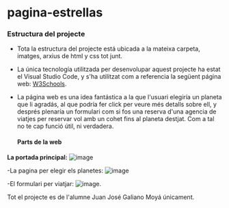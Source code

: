 # pagina-estrellas

### Estructura del projecte

- Tota la estructura del projecte está ubicada a la mateixa carpeta, imatges, arxius de html y css tot junt.

- La única tecnología utilitzada per desenvolupar aquest projecte ha estat el Visual Studio Code, y s'ha utilitzat com a referencia la següent página web: [W3Schools](https://www.w3schools.com/).

- La página web es una idea fantástica a la que l'usuari elegiría un planeta que li agradás, al que podría fer click per veure més detalls sobre ell, y després plenaría un formulari com si fos una reserva d'una agencia de viatjes per reservar vol amb un cohet fins al planeta destjat. Com a tal no te cap funció útil, ni verdadera.

  #### Parts de la web

**La portada principal:** ![image](https://github.com/Mengualiano/pagina-estrellas/assets/114684235/ddf21dcb-9b22-449d-8f95-a71a6aa814e3)

-La pagina per elegir els planetes: ![image](https://github.com/Mengualiano/pagina-estrellas/assets/114684235/2566b4c9-230a-4a64-8c86-db421f4bda0b)

-El formulari per viatjar: ![image](https://github.com/Mengualiano/pagina-estrellas/assets/114684235/3062fd2e-f89e-4ecd-8ff6-b35212521901).


Tot el projecte es de l'alumne Juan José Galiano Moyá únicament.
